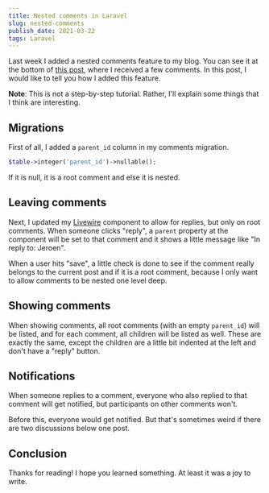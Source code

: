 ```yaml
---
title: Nested comments in Laravel
slug: nested-comments
publish_date: 2021-03-22
tags: Laravel
---
```


Last week I added a nested comments feature to my blog. You can see it at the bottom of [this post](https://www.jeroenvanrensen.nl/blog/uuids-in-laravel), where I received a few comments. In this post, I would like to tell you how I added this feature.

**Note**: This is not a step-by-step tutorial. Rather, I'll explain some things that I think are interesting.

## Migrations

First of all, I added a `parent_id` column in my comments migration.

```php
$table->integer('parent_id')->nullable();
```

If it is null, it is a root comment and else it is nested.

## Leaving comments

Next, I updated my [Livewire](https://www.jeroenvanrensen.nl/blog/laravel-livewire-intro) component to allow for replies, but only on root comments. When someone clicks "reply", a `parent` property at the component will be set to that comment and it shows a little message like "In reply to: Jeroen".

When a user hits "save", a little check is done to see if the comment really belongs to the current post and if it is a root comment, because I only want to allow comments to be nested one level deep.

## Showing comments

When showing comments, all root comments (with an empty `parent_id`) will be listed, and for each comment, all children will be listed as well. These are exactly the same, except the children are a little bit indented at the left and don't have a "reply" button.

## Notifications

When someone replies to a comment, everyone who also replied to that comment will get notified, but participants on other comments won't.

Before this, everyone would get notified. But that's sometimes weird if there are two discussions below one post.

## Conclusion

Thanks for reading! I hope you learned something. At least it was a joy to write.
